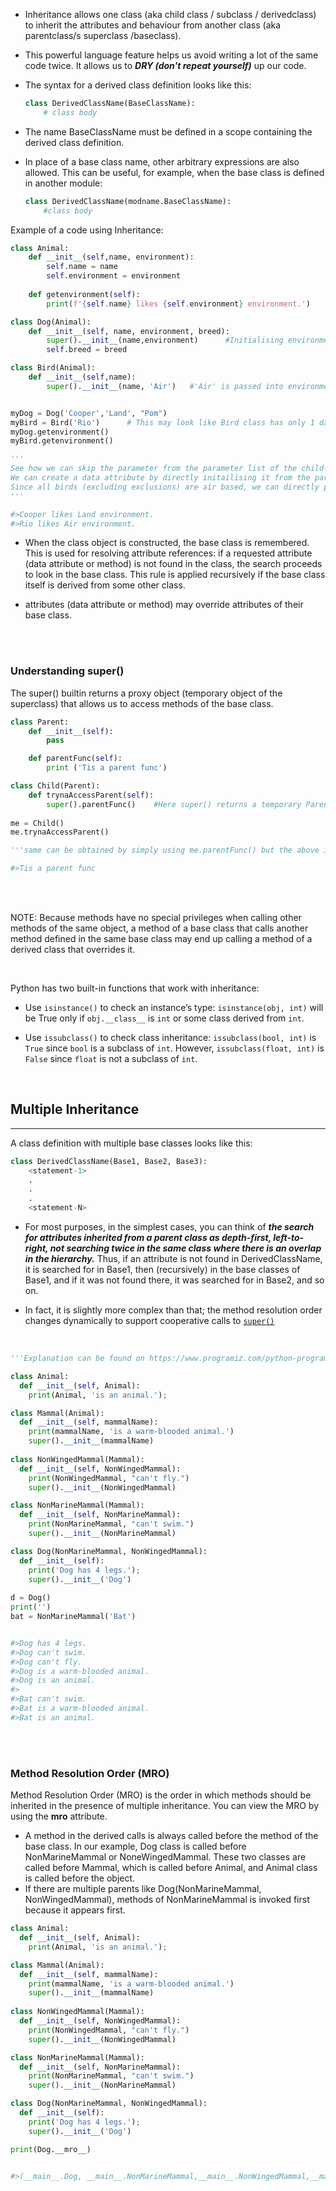 
- Inheritance allows one class (aka child class / subclass / derivedclass) to inherit the attributes and behaviour from another class (aka parentclass/s superclass /baseclass).
- This powerful language feature helps us avoid writing a lot of the same code twice. It allows us to ***DRY (don't repeat yourself)*** up our code.

- The syntax for a derived class definition looks like this:

    ```python
    class DerivedClassName(BaseClassName):
        # class body
    ```
- The name BaseClassName must be defined in a scope containing the derived class definition. 

- In place of a base class name, other arbitrary expressions are also allowed. This can be useful, for example, when the base class is defined in another module:

    ```python
    class DerivedClassName(modname.BaseClassName):
        #class body
    ```

Example of a code using Inheritance:

```python
class Animal:
    def __init__(self,name, environment):
        self.name = name
        self.environment = environment
    
    def getenvironment(self):
        print(f'{self.name} likes {self.environment} environment.')

class Dog(Animal):
    def __init__(self, name, environment, breed):
        super().__init__(name,environment)      #Initialising environment attribute from super class, No need for "self" and ":"
        self.breed = breed

class Bird(Animal):
    def __init__(self,name):
        super().__init__(name, 'Air')   #'Air' is passed into environment parameter in init of super class!


myDog = Dog('Cooper','Land', "Pom")
myBird = Bird('Rio')      # This may look like Bird class has only 1 data attribute but that's not the case.
myDog.getenvironment()
myBird.getenvironment()

'''
See how we can skip the parameter from the parameter list of the child-class.
We can create a data attribute by directly initailising it from the parent class.
Since all birds (excluding exclusions) are air based, we can directly pass that in the super().__init__()
'''

#>Cooper likes Land environment.
#>Rio likes Air environment.
```



- When the class object is constructed, the base class is remembered. This is used for resolving attribute references: if a requested attribute (data attribute or method) is not found in the class, the search proceeds to look in the base class. This rule is applied recursively if the base class itself is derived from some other class.

- attributes (data attribute or method) may override attributes of their base class.

<br/>
<br/>

### Understanding super() 

The super() builtin returns a proxy object (temporary object of the superclass) that allows us to access methods of the base class.

```python
class Parent:
    def __init__(self):
        pass

    def parentFunc(self):
        print ('Tis a parent func')

class Child(Parent):
    def trynaAccessParent(self):
        super().parentFunc()    #Here super() returns a temporary Parent object which then is used to access parentFunc.
    
me = Child()
me.trynaAccessParent()

'''same can be obtained by simply using me.parentFunc() but the above is done to demo super()'''

#>Tis a parent func

```

<br/>
<br/>

NOTE:  Because methods have no special privileges when calling other methods of the same object, a method of a base class that calls another method defined in the same base class may end up calling a method of a derived class that overrides it.

<br/>

Python has two built-in functions that work with inheritance:

* Use `isinstance()` to check an instance’s type: `isinstance(obj, int)` will be True only if `obj.__class__` is `int` or some class derived from `int`.

* Use `issubclass()` to check class inheritance: `issubclass(bool, int)` is `True` since `bool` is a subclass of `int`. However, `issubclass(float, int)` is `False` since `float` is not a subclass of `int`.

<br/>

## Multiple Inheritance
---
A class definition with multiple base classes looks like this:
```python
class DerivedClassName(Base1, Base2, Base3):
    <statement-1>
    .
    .
    .
    <statement-N>
```

- For most purposes, in the simplest cases, you can think of ***the search for attributes inherited from a parent class as depth-first, left-to-right, not searching twice in the same class where there is an overlap in the hierarchy.*** Thus, if an attribute is not found in DerivedClassName, it is searched for in Base1, then (recursively) in the base classes of Base1, and if it was not found there, it was searched for in Base2, and so on.

- In fact, it is slightly more complex than that; the method resolution order changes dynamically to support cooperative calls to [`super()`](https://docs.python.org/3/library/functions.html#super "super")

<br/>

```python
'''Explanation can be found on https://www.programiz.com/python-programming/methods/built-in/super'''

class Animal:
  def __init__(self, Animal):
    print(Animal, 'is an animal.');

class Mammal(Animal):
  def __init__(self, mammalName):
    print(mammalName, 'is a warm-blooded animal.')
    super().__init__(mammalName)
    
class NonWingedMammal(Mammal):
  def __init__(self, NonWingedMammal):
    print(NonWingedMammal, "can't fly.")
    super().__init__(NonWingedMammal)

class NonMarineMammal(Mammal):
  def __init__(self, NonMarineMammal):
    print(NonMarineMammal, "can't swim.")
    super().__init__(NonMarineMammal)

class Dog(NonMarineMammal, NonWingedMammal):
  def __init__(self):
    print('Dog has 4 legs.');
    super().__init__('Dog')
    
d = Dog()
print('')
bat = NonMarineMammal('Bat')


#>Dog has 4 legs.
#>Dog can't swim.
#>Dog can't fly.
#>Dog is a warm-blooded animal.
#>Dog is an animal.
#>
#>Bat can't swim.
#>Bat is a warm-blooded animal.
#>Bat is an animal.
```

<br/>
<br/>

### Method Resolution Order (MRO)


Method Resolution Order (MRO) is the order in which methods should be inherited in the presence of multiple inheritance. You can view the MRO by using the __mro__ attribute.

- A method in the derived calls is always called before the method of the base class. In our example, Dog class is called before NonMarineMammal or NoneWingedMammal. These two classes are called before Mammal, which is called before Animal, and Animal class is called before the object.
- If there are multiple parents like Dog(NonMarineMammal, NonWingedMammal), methods of NonMarineMammal is invoked first because it appears first.

```python
class Animal:
  def __init__(self, Animal):
    print(Animal, 'is an animal.');

class Mammal(Animal):
  def __init__(self, mammalName):
    print(mammalName, 'is a warm-blooded animal.')
    super().__init__(mammalName)
    
class NonWingedMammal(Mammal):
  def __init__(self, NonWingedMammal):
    print(NonWingedMammal, "can't fly.")
    super().__init__(NonWingedMammal)

class NonMarineMammal(Mammal):
  def __init__(self, NonMarineMammal):
    print(NonMarineMammal, "can't swim.")
    super().__init__(NonMarineMammal)

class Dog(NonMarineMammal, NonWingedMammal):
  def __init__(self):
    print('Dog has 4 legs.');
    super().__init__('Dog')

print(Dog.__mro__)


#>(__main__.Dog, __main__.NonMarineMammal,__main__.NonWingedMammal,__main__.Mammal,__main__.Animal,object)
```